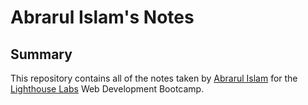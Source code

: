 # Abrarul Islam's Notes
## Summary 

This repository contains all of the notes taken by [Abrarul Islam](https://gist.github.com/abrarulislam1) for the [Lighthouse Labs](https://www.lighthouselabs.ca/en) Web Development Bootcamp.
